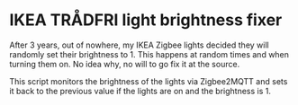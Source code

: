 # IKEA TRÅDFRI light brightness fixer

After 3 years, out of nowhere, my IKEA Zigbee lights decided they will randomly
set their brightness to 1. This happens at random times and when turning them
on. No idea why, no will to go fix it at the source.

This script monitors the brightness of the lights via Zigbee2MQTT and sets it
back to the previous value if the lights are on and the brightness is 1.
